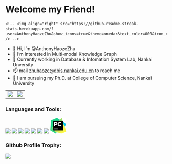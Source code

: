 # Welcome my Friend!

<!-- <a href="https://github.com/anuraghazra/convoychat"> -->
    <!-- <img align="right" src="https://github-readme-streak-stats.herokuapp.com/?user=AnthonyHaozeZhu&show_icons=true&theme=onedar&text_color=000&icon_color=000&bg_color=0,ea6161,ffc64d,fffc4d,52fa5a&k" /> -->
<!-- </a> -->



- 👋 Hi, I’m @AnthonyHaozeZhu
- 👀 I’m interested in Multi-modal Knowledge Graph
- 🌱 Currently working in Database & Infomation System Lab, Nankai Unversity
- 📫 mail zhuhaoze@dbis.nankai.edu.cn to reach me
- 🏫 I am pursuing my Ph.D. at College of Computer Science, Nankai University
<!-- 
&nbsp; -->

<!-- # 写给NKU20级及以后的学弟学妹们
希望你们在参考我的各种作业之前，先认真阅读我接下来说的话
- 首先，我创建这么多作业仓库的最初目的，是为了记录我写每一项作业的过程，包括最初的搭建环境到更改各种bug，记录解决问题的心路历程以及方法。
- 在课程结束后，本着开源的精神，我将私有的仓库设为了共有。其中主要是因为，在上手一些全新的课程的时候，在最初没有任何的参考，很难上手，整个21年下半年也就是最忙的大三上学期，我被几门较难的课程折磨的很痛苦，如果在这时能有前人的经验进行参考，可能会让一些工作的入门门槛稍微降低一些，也可以学习到一些新的理念和思路。所以我在课程结束后，开源了我的代码。
- 但是， $\color{red}{这些仓库存在的意义绝对不是用来简单的clone下来糊弄交上现在的作业的}$，这违背了我的初衷，也对你们没有任何好处。即使你真的不会写，能看着别人的代码自己重新复现一边，也是会有很大的收获的。
- 还有很重要的一点，由于我的水平有限（我大三才开始学用git，这就是为啥只有大三开始的作业），作业中可能会存在着各种各样的问题，包括但不限于编译错误、结果有问题、逻辑问题、鲁棒性很差等一系列的问题，在看我的代码的时候一定要有甄别的阅读，请大家见谅。也欢迎大家指正，可以通过邮件、留言、飞书等各种渠道。
- $\color{red}{最重要的一点}$，请大家参考完后给我点点Star或者follow一下之类的，满足一下我的虚荣心，谢谢大家哈哈哈哈。

最后呢，祝大家都能取得自己理想的成绩，不要像我一样总是先摆烂（虽然好像我现在开始读博又开始有点摆烂），后面再使劲儿追赶给自己累个半死。

<div align="center">
    <!-- <img src="https://raw.githubusercontent.com/AnthonyHaozeZhu/AnthonyHaozeZhu/main/assets/github-contribution-grid-snake.svg" />
</div> -->

<table>
    <tr>
        <td ><center><img src="https://github-readme-stats.vercel.app/api?username=AnthonyHaozeZhu&show_icons=true&theme=onedar&text_color=000&icon_color=000&bg_color=0,ea6161,ffc64d,fffc4d,52fa5a&k"></td>
        <td ><center><img src="https://github-readme-stats.vercel.app/api/top-langs/?username=AnthonyHaozeZhu&layout=compact&langs_count=8&theme=graywhite&text_color=000&icon_color=fff&bg_color=0,52fa5a,4dfcff,c64dff&theme=graywhite"  ></td>
    </tr>
</table>



<p align="left">
</p>

<h3 align="left">Languages and Tools:</h3>
<!-- 
<p align="left"> <a href="https://www.cprogramming.com/" target="_blank" rel="noreferrer"> <img src="https://raw.githubusercontent.com/devicons/devicon/master/icons/c/c-original.svg" alt="c" width="40" height="40"/> </a> <a href="https://www.w3schools.com/cpp/" target="_blank" rel="noreferrer"> <img src="https://raw.githubusercontent.com/devicons/devicon/master/icons/cplusplus/cplusplus-original.svg" alt="cplusplus" width="40" height="40"/> </a> <a href="https://git-scm.com/" target="_blank" rel="noreferrer"> <img src="https://www.vectorlogo.zone/logos/git-scm/git-scm-icon.svg" alt="git" width="40" height="40"/> </a> <a href="https://www.linux.org/" target="_blank" rel="noreferrer"> <img src="https://raw.githubusercontent.com/devicons/devicon/master/icons/linux/linux-original.svg" alt="linux" width="40" height="40"/> </a> <a href="https://www.mathworks.com/" target="_blank" rel="noreferrer"> <img src="https://upload.wikimedia.org/wikipedia/commons/2/21/Matlab_Logo.png" alt="matlab" width="40" height="40"/> </a> <a href="https://www.mysql.com/" target="_blank" rel="noreferrer"> <img src="https://raw.githubusercontent.com/devicons/devicon/master/icons/mysql/mysql-original-wordmark.svg" alt="mysql" width="40" height="40"/> </a> <a href="https://opencv.org/" target="_blank" rel="noreferrer"> <img src="https://www.vectorlogo.zone/logos/opencv/opencv-icon.svg" alt="opencv" width="40" height="40"/> </a> <a href="https://pandas.pydata.org/" target="_blank" rel="noreferrer"> <img src="https://raw.githubusercontent.com/devicons/devicon/2ae2a900d2f041da66e950e4d48052658d850630/icons/pandas/pandas-original.svg" alt="pandas" width="40" height="40"/> </a> <a href="https://www.python.org" target="_blank" rel="noreferrer"> <img src="https://raw.githubusercontent.com/devicons/devicon/master/icons/python/python-original.svg" alt="python" width="40" height="40"/> </a> <a href="https://pytorch.org/" target="_blank" rel="noreferrer"> <img src="https://www.vectorlogo.zone/logos/pytorch/pytorch-icon.svg" alt="pytorch" width="40" height="40"/> </a> <a href="https://www.qt.io/" target="_blank" rel="noreferrer"> <img src="https://upload.wikimedia.org/wikipedia/commons/0/0b/Qt_logo_2016.svg" alt="qt" width="40" height="40"/> </a> <a href="https://scikit-learn.org/" target="_blank" rel="noreferrer"> <img src="https://upload.wikimedia.org/wikipedia/commons/0/05/Scikit_learn_logo_small.svg" alt="scikit_learn" width="40" height="40"/> </a> <a href="https://www.tensorflow.org" target="_blank" rel="noreferrer"> <img src="https://www.vectorlogo.zone/logos/tensorflow/tensorflow-icon.svg" alt="tensorflow" width="40" height="40"/> </a> </p>
-->

<code><a href="https://www.python.org/" target="_blank"><img height="50" src="https://www.vectorlogo.zone/logos/python/python-icon.svg"></a></code>
<code><a href="https://git-scm.com/" target="_blank"><img height="50" src="https://www.vectorlogo.zone/logos/git-scm/git-scm-icon.svg"></a></code>
<code><a href="https://github.com/" target="_blank"><img height="50" src="https://www.vectorlogo.zone/logos/github/github-tile.svg"></a></code>
<code><a href="https://pytorch.com" target="_blank"><img height="50" src="https://www.vectorlogo.zone/logos/pytorch/pytorch-icon.svg"></a></code>
<code><a href="https://linux.com" target="_blank"><img height="50" src="https://www.vectorlogo.zone/logos/linux/linux-icon.svg"></a></code>
<code><a href="https://ubuntu.com" target="_blank"><img height="50" src="https://www.vectorlogo.zone/logos/ubuntu/ubuntu-icon.svg"></a></code>
<code><a href="https://code.visualstudio.com" target="_blank"><img height="50" src="https://www.vectorlogo.zone/logos/visualstudio_code/visualstudio_code-icon.svg"></a></code>
<code><a href="https://www.jetbrains.com/pycharm" target="_blank"><img height="50" src="./source/1.svg"></a></code>


<h3 align="left">Github Profile Trophy:</h3>
<div align="left">
  <img  src="https://github-profile-trophy.vercel.app/?username=AnthonyHaozeZhu&theme=gruvbox&row=1&column=7&no-frame=true&no-bg=true" />
</div>

<!-- <h3 align="left">GitHub Readme Activity Graphy:</h3>
<div align="center">
    <img src="https://activity-graph.herokuapp.com/graph?username=AnthonyHaozeZhu&theme=dracula" />
</div> -->
